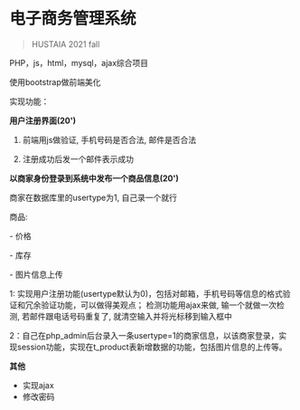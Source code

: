 # 电子商务管理系统

> HUSTAIA 2021 fall

PHP，js，html，mysql，ajax综合项目

使用bootstrap做前端美化



实现功能：

**用户注册界面(20')**

1. 前端用js做验证, 手机号码是否合法, 邮件是否合法

2. 注册成功后发一个邮件表示成功

**以商家身份登录到系统中发布一个商品信息(20')**

商家在数据库里的usertype为1, 自己录一个就行

商品: 

\- 价格

\- 库存

\- 图片信息上传

1: 实现用户注册功能(usertype默认为0)，包括对邮箱，手机号码等信息的格式验证和冗余验证功能，可以做得美观点； 检测功能用ajax来做, 输一个就做一次检测, 若邮件跟电话号码重复了, 就清空输入并将光标移到输入框中

2：自己在php_admin后台录入一条usertype=1的商家信息，以该商家登录，实现session功能，实现在t_product表新增数据的功能，包括图片信息的上传等。

**其他**

- 实现ajax
- 修改密码
